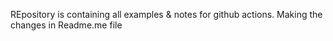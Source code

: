 REpository is containing all examples & notes for github actions.
Making the changes in Readme.me file
